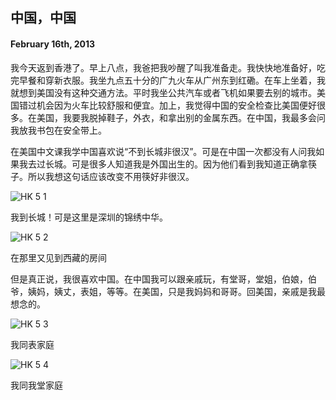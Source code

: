 ## 中国，中国

#### February 16th, 2013

我今天返到香港了。早上八点，我爸把我吵醒了叫我准备走。我快快地准备好，吃完早餐和穿新衣服。我坐九点五十分的广九火车从广州东到红磡。在车上坐着，我就想到美国没有这种交通方法。平时我坐公共汽车或者飞机如果要去别的城市。美国错过机会因为火车比较舒服和便宜。加上，我觉得中国的安全检查比美国便好很多。在美国，我要我脱掉鞋子，外衣，和拿出别的金属东西。在中国，我最多会问我放我书包在安全带上。


在美国中文课我学中国喜欢说“不到长城非很汉”。可是在中国一次都没有人问我如果我去过长城。可是很多人知道我是外国出生的。因为他们看到我知道正确拿筷子。所以我想这句话应该改变不用筷好非很汉。

![HK 5 1](/img/hk/hk5_1.jpg)

我到长城！可是这里是深圳的锦绣中华。

![HK 5 2](/img/hk/hk5_2.jpg)

在那里又见到西藏的房间

但是真正说，我很喜欢中国。在中国我可以跟亲戚玩，有堂哥，堂姐，伯娘，伯爷，姨妈，姨丈，表姐，等等。在美国，只是我妈妈和哥哥。回美国，亲戚是我最想念的。

![HK 5 3](/img/hk/hk5_3.jpg)

我同表家庭 
 
![HK 5 4](/img/hk/hk5_4.jpg)

我同我堂家庭